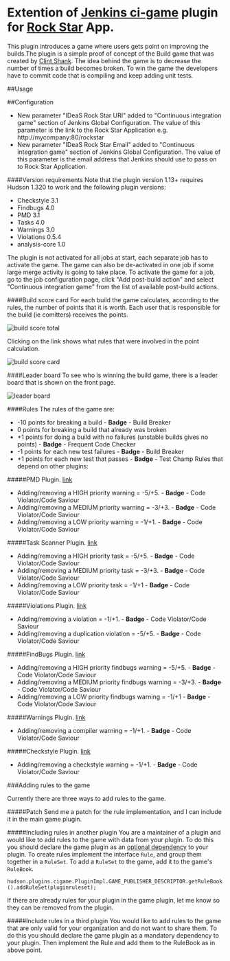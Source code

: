 Extention of [Jenkins ci-game](https://github.com/jenkinsci/ci-game-plugin) plugin for [Rock Star](https://github.com/IDeaSCo/rockstar) App.
==============

This plugin introduces a game where users gets point on improving the builds.The plugin is a simple proof of concept of the Build game that was created by [Clint Shank](http://clintshank.javadevelopersjournal.com/ci_build_game.htm). The idea behind the game is to decrease the number of times a build becomes broken. To win the game the developers have to commit code that is compiling and keep adding unit tests.

##Usage

##Configuration
- New parameter "IDeaS Rock Star URI" added to "Continuous integration game" section of Jenkins Global Configuration. The value of this parameter is the link to the Rock Star Application e.g. http://mycompany:80/rockstar
- New parameter "IDeaS Rock Star Email" added to "Continuous integration game" section of Jenkins Global Configuration. The value of this parameter is the email address that Jenkins should use to pass on to Rock Star Application.

####Version requirements
Note that the plugin version 1.13+ requires Hudson 1.320 to work and the following plugin versions:
 - Checkstyle 3.1
 - Findbugs 4.0
 - PMD 3.1
 - Tasks 4.0
 - Warnings 3.0
 - Violations 0.5.4
 - analysis-core 1.0

The plugin is not activated for all jobs at start, each separate job has to activate the game. The game can also be de-activated in one job if some large merge activity is going to take place. To activate the game for a job, go to the job configuration page, click "Add post-build action" and select "Continuous integration game" from the list of available post-build actions.

####Build score card
For each build the game calculates, according to the rules, the number of points that it is worth. Each user that is responsible for the build (ie comitters) receives the points.

![build score total](https://wiki.jenkins-ci.org/download/attachments/19070977/summary.png?version=1&modificationDate=1207714737000)

Clicking on the link shows what rules that were involved in the point calculation.

![build score card](https://wiki.jenkins-ci.org/download/attachments/19070977/scorecard.png?version=1&modificationDate=1207715499000)

####Leader board
To see who is winning the build game, there is a leader board that is shown on the front page.

![leader board](https://wiki.jenkins-ci.org/download/attachments/19070977/leaderboard.png?version=1&modificationDate=1207714737000)


####Rules
The rules of the game are:

 - -10 points for breaking a build - **Badge** - Build Breaker
 - 0 points for breaking a build that already was broken
 - +1 points for doing a build with no failures (unstable builds gives no points) - **Badge** - Frequent Code Checker
 - -1 points for each new test failures - **Badge** - Build Breaker
 - +1 points for each new test that passes - **Badge** - Test Champ
Rules that depend on other plugins:

#####PMD Plugin. [link](https://wiki.jenkins-ci.org/display/JENKINS/PMD+Plugin)
 - Adding/removing a HIGH priority warning = -5/+5. - **Badge** - Code Violator/Code Saviour
 - Adding/removing a MEDIUM priority warning = -3/+3. - **Badge** - Code Violator/Code Saviour
 - Adding/removing a LOW priority warning = -1/+1.  - **Badge** - Code Violator/Code Saviour

#####Task Scanner Plugin. [link](https://wiki.jenkins-ci.org/display/JENKINS/Task+Scanner+Plugin)
 - Adding/removing a HIGH priority task = -5/+5.  - **Badge** - Code Violator/Code Saviour 
 - Adding/removing a MEDIUM priority task = -3/+3.  - **Badge** - Code Violator/Code Saviour 
 - Adding/removing a LOW priority task = -1/+1  - **Badge** - Code Violator/Code Saviour

#####Violations Plugin. [link](https://wiki.jenkins-ci.org/display/JENKINS/Violations+Plugin)
 - Adding/removing a violation = -1/+1.  - **Badge** - Code Violator/Code Saviour 
 - Adding/removing a duplication violation = -5/+5.  - **Badge** - Code Violator/Code Saviour

#####FindBugs Plugin. [link](https://wiki.jenkins-ci.org/display/JENKINS/FindBugs+Plugin)
 - Adding/removing a HIGH priority findbugs warning = -5/+5.  - **Badge** - Code Violator/Code Saviour 
 - Adding/removing a MEDIUM priority findbugs warning = -3/+3.  - **Badge** - Code Violator/Code Saviour 
 - Adding/removing a LOW priority findbugs warning = -1/+1  - **Badge** - Code Violator/Code Saviour

#####Warnings Plugin. [link](https://wiki.jenkins-ci.org/display/JENKINS/Warnings+Plugin)
 - Adding/removing a compiler warning = -1/+1.  - **Badge** - Code Violator/Code Saviour

#####Checkstyle Plugin. [link](https://wiki.jenkins-ci.org/display/JENKINS/Checkstyle+Plugin)
 - Adding/removing a checkstyle warning = -1/+1.  - **Badge** - Code Violator/Code Saviour


###Adding rules to the game

Currently there are three ways to add rules to the game.

#####Patch
Send me a patch for the rule implementation, and I can include it in the main game plugin.

#####Including rules in another plugin
You are a maintainer of a plugin and would like to add rules to the game with data from your plugin. To do this you should declare the game plugin as an [optional dependency](https://wiki.jenkins-ci.org/display/JENKINS/Dependencies+among+plugins#Dependenciesamongplugins-Optionaldependencies) to your plugin. To create rules implement the interface `Rule`, and group them together in a `RuleSet`. To add a `RuleSet` to the game, add it to the game's `RuleBook`.

`hudson.plugins.cigame.PluginImpl.GAME_PUBLISHER_DESCRIPTOR.getRuleBook().addRuleSet(pluginruleset);`

If there are already rules for your plugin in the game plugin, let me know so they can be removed from the plugin.

#####Include rules in a third plugin
You would like to add rules to the game that are only valid for your organization and do not want to share them. To do this you should declare the game plugin as a mandatory dependency to your plugin. Then implement the Rule and add them to the RuleBook as in above point.
